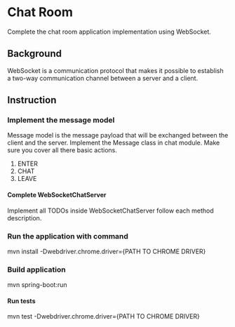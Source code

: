 # Chat Room
Complete the chat room application implementation using WebSocket.

## Background
WebSocket is a communication protocol that makes it possible to establish a two-way communication channel between a
server and a client.

## Instruction
### Implement the message model
Message model is the message payload that will be exchanged between the client and the server. Implement the Message
class in chat module. Make sure you cover all there basic actions.
1. ENTER
2. CHAT
3. LEAVE

#### Complete WebSocketChatServer
Implement all TODOs inside WebSocketChatServer follow each method description.

### Run the application with command
mvn install -Dwebdriver.chrome.driver={PATH TO CHROME DRIVER} 

### Build application
mvn spring-boot:run

#### Run tests
mvn test -Dwebdriver.chrome.driver={PATH TO CHROME DRIVER}

